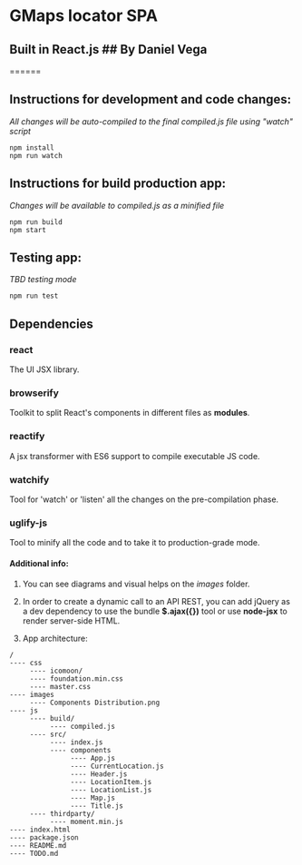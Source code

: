 # GMaps locator SPA
## Built in React.js ## By Daniel Vega
======

## Instructions for development and code changes:

*All changes will be auto-compiled to the final compiled.js file using "watch" script*

```
npm install
npm run watch

```

## Instructions for build production app:

*Changes will be available to compiled.js as a minified file*

```
npm run build
npm start

```

## Testing app:

*TBD testing mode*

```
npm run test

```

## Dependencies

### react

The UI JSX library.

### browserify

Toolkit to split React's components in different files as **modules**.

### reactify

A jsx transformer with ES6 support to compile executable JS code.

### watchify

Tool for 'watch' or 'listen' all the changes on the pre-compilation phase.

### uglify-js

Tool to minify all the code and to take it to production-grade mode.

#### Additional info:

1. You can see diagrams and visual helps on the *images* folder.

2. In order to create a dynamic call to an API REST, you can add jQuery as a dev dependency to use the bundle **$.ajax({})** tool or use **node-jsx** to render server-side HTML.

3. App architecture:

```
/
---- css
	 ---- icomoon/
	 ---- foundation.min.css
	 ---- master.css
---- images
	 ---- Components Distribution.png
---- js
 	 ---- build/
 		  ---- compiled.js
 	 ---- src/
 		  ---- index.js
 		  ---- components
			   ---- App.js
			   ---- CurrentLocation.js
			   ---- Header.js
			   ---- LocationItem.js
			   ---- LocationList.js
			   ---- Map.js
			   ---- Title.js
 	 ---- thirdparty/
 		  ---- moment.min.js
---- index.html
---- package.json
---- README.md
---- TODO.md

```
